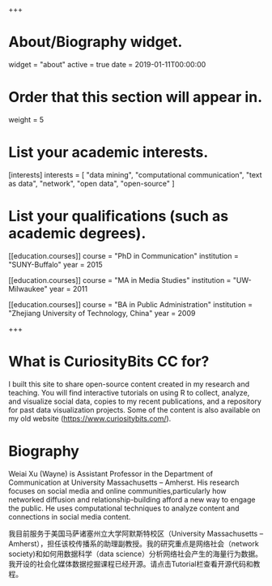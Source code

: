 +++
# About/Biography widget.
widget = "about"
active = true
date = 2019-01-11T00:00:00

# Order that this section will appear in.
weight = 5

# List your academic interests.
[interests]
  interests = [
    "data mining",
    "computational communication",
    "text as data",
    "network",
    "open data",
    "open-source"
  ]

# List your qualifications (such as academic degrees).
[[education.courses]]
  course = "PhD in Communication"
  institution = "SUNY-Buffalo"
  year = 2015

[[education.courses]]
  course = "MA in Media Studies"
  institution = "UW-Milwaukee"
  year = 2011

[[education.courses]]
  course = "BA in Public Administration"
  institution = "Zhejiang University of Technology, China"
  year = 2009
 
+++
# What is CuriosityBits CC for?

I built this site to share open-source content created in my research and teaching. You will find interactive tutorials on using R to collect, analyze, and visualize social data, copies to my recent publications, and a repository for past data visualization projects. Some of the content is also available on my old website (https://www.curiositybits.com/).

# Biography

Weiai Xu (Wayne) is Assistant Professor in the Department of Communication at University Massachusetts – Amherst. His research focuses on social media and online communities,particularly how networked diffusion and relationship-building afford a new way to engage the public. He uses computational techniques to analyze content and connections in social media content. 

我目前服务于美国马萨诸塞州立大学阿默斯特校区（University Massachusetts – Amherst），担任该校传播系的助理副教授。我的研究重点是网络社会（network society)和如何用数据科学（data science）分析网络社会产生的海量行为数据。我开设的社会化媒体数据挖掘课程已经开源。请点击Tutorial栏查看开源代码和教程。